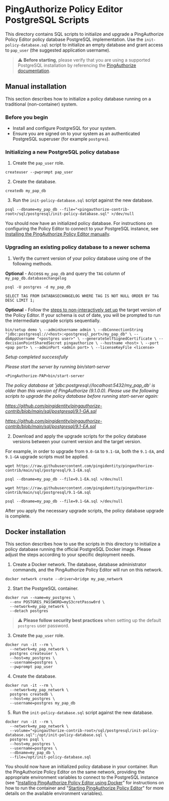 # PingAuthorize Policy Editor PostgreSQL Scripts
This directory contains SQL scripts to initialize and upgrade a PingAuthorize Policy Editor policy
database PostgreSQL implementation. Use the `init-policy-database.sql` script to initialize an empty database
and grant access to `pap_user` (the suggested application username).
> :warning: **Before starting**, please verify that you are using a supported PostgreSQL installation by referencing
the [PingAuthorize documentation](https://docs.pingidentity.com/csh?Product=paz-latest&Page=home).
## Manual installation
This section describes how to initialize a policy database running on a traditional (non-container) system.

### Before you begin
* Install and configure PostgreSQL for your system.
* Ensure you are signed on to your system as an authenticated PostgreSQL superuser (for example `postgres`).

### Initializing a new PostgreSQL policy database
1. Create the `pap_user` role.
```
createuser --pwprompt pap_user
```
2. Create the database.
```
createdb my_pap_db
```
3. Run the `init-policy-database.sql` script against the new database.
```
psql --dbname=my_pap_db --file="<pingauthorize-contrib-root>/sql/postgresql/init-policy-database.sql" >/dev/null
```
You should now have an initialized policy database. For instructions on configuring the Policy Editor to connect to
your PostgreSQL instance, see [Installing the PingAuthorize Policy Editor manually](https://docs.pingidentity.com/csh?Product=paz-latest&context=paz_install_pe_noninteractive).

### Upgrading an existing policy database to a newer schema
1. Verify the current version of your policy database using one of the following methods.

**Optional** - Access `my_pap_db` and query the `TAG` column of `my_pap_db.databasechangelog`

`psql -U postgres -d my_pap_db`

`SELECT TAG FROM DATABASECHANGELOG WHERE TAG IS NOT NULL ORDER BY TAG DESC LIMIT 1;`

**Optional** - Follow the [steps to non-interactively set up](https://docs.pingidentity.com/csh?Product=paz-latest&context=paz_install_pe_noninteractive)
   the target version of the Policy Editor. If your schema is out of date, you will be prompted to run the intermediate upgrade scripts sequentially.

`bin/setup demo \
  --adminUsername admin \
  --dbConnectionString "jdbc:postgresql://<host>:<postgresql_port>/my_pap_db" \
  --dbAppUsername "<postgres user>" \
  --generateSelfSignedCertificate \
  --decisionPointSharedSecret pingauthorize \
  --hostname <host> \
  --port <pap port> \
  --adminPort <admin port> \
  --licenseKeyFile <license>`

_Setup completed successfully_

_Please start the server by running bin/start-server_

`<PingAuthorize-PAP>bin/start-server`

_The policy database at 'jdbc:postgresql://localhost:5432/my_pap_db' is older than this version of PingAuthorize (9.1.0.0). Please use the following scripts to upgrade the policy database before running start-server again:_

_https://github.com/pingidentity/pingauthorize-contrib/blob/main/sql/postgresql/9.1-GA.sql_

_https://github.com/pingidentity/pingauthorize-contrib/blob/main/sql/postgresql/9.1-EA.sql_

2. Download and apply the upgrade scripts for the policy database versions between your current version and the target version.

For example, in order to upgrade from `9.0-GA` to `9.1-GA`, both the `9.1-EA`, and `9.1-GA` upgrade scripts must be applied.

`wget https://raw.githubusercontent.com/pingidentity/pingauthorize-contrib/main/sql/postgresql/9.1-EA.sql`

`psql --dbname=my_pap_db --file=9.1-EA.sql >/dev/null`

`wget https://raw.githubusercontent.com/pingidentity/pingauthorize-contrib/main/sql/postgresql/9.1-GA.sql`

`psql --dbname=my_pap_db --file=9.1-GA.sql >/dev/null`

After you apply the necessary upgrade scripts, the policy database upgrade is complete.

## Docker installation
This section describes how to use the scripts in this directory to initialize a policy database running the official
PostgreSQL Docker image. Please adjust the steps according to your specific deployment needs.
1. Create a Docker network. The database, database administrator commands, and the PingAuthorize Policy Editor will
run on this network.
```
docker network create --driver=bridge my_pap_network
```
2. Start the PostgreSQL container.
```
docker run --name=my_postgres \
  --env POSTGRES_PASSWORD=myS3cretPassw0rd \
  --network=my_pap_network \
  --detach postgres
```
> :warning: **Please follow security best practices** when setting up the default `postgres` user password.
3. Create the `pap_user` role.
```
docker run -it --rm \
  --network=my_pap_network \
  postgres createuser \
  --host=my_postgres \
  --username=postgres \
  --pwprompt pap_user
```
4. Create the database.
```
docker run -it --rm \
  --network=my_pap_network \
  postgres createdb \
  --host=my_postgres \
  --username=postgres my_pap_db
```
5. Run the `init-policy-database.sql` script against the new database.
```
docker run -it --rm \
  --network=my_pap_network \
  --volume="<pingauthorize-contrib-root>/sql/postgresql/init-policy-database.sql":/opt/init-policy-database.sql \
  postgres psql \
  --host=my_postgres \
  --username=postgres \
  --dbname=my_pap_db \
  --file=/opt/init-policy-database.sql
```
You should now have an initialized policy database in your container. Run the PingAuthorize Policy Editor on the
same network, providing the appropriate environment variables to connect to the PostgreSQL instance 
(see "[Installing PingAuthorize Policy Editor using Docker](https://docs.pingidentity.com/csh?Product=paz-latest&context=paz_install_pe_docker)"
for instructions on how to run the container and "[Starting PingAuthorize Policy Editor](https://docs.pingidentity.com/csh?Product=paz-latest&context=paz_start_pe)"
for more details on the available environment variables).
